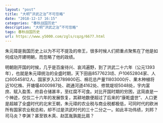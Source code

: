 ```yaml
---
layout: "post"
title: "大明“洪武之治”不可忽略"
date: "2018-12-17 16:15"
categories: "春秋战国历史"
description: "大明“洪武之治”不可忽略"
tags: 春秋战国历史
url: https://www.y5000.com/zgls/cqzg/6677.html
---
```






朱元璋是我国历史上以为不可不提及的帝王，很多时候人们把重点聚焦在了他是如何成功开建明朝，而忽略了他的政绩。

明朝刚开国的时候，几乎是百废待兴、哀鸿遍野，到了洪武二十六年（公元1393年），也就是朱元璋统治的全盛时期，天下田亩8577623顷、户10652804家、人口60545812人、国家岁入32789800石、棉花总产量11803000斤、果木种植将近10亿株、开塘堰4000987处、疏通河道4162处、修筑堤坝5048处，宇内富庶、赋入盈羡、府县仓储甚丰，至红腐不可食。对比开国时期的穷困，这简直是一个神迹，仅仅二十六年的发展恢复，其耕地数便超过了后来的“康乾盛世”、人口更是超越了全盛时代的北宋王朝，朱元璋的农业税与商业税都极低，可同时代的欧洲所有国家农业税总和，却不过是洪武时代的三十二分之一。如此丰功伟绩，刘邦？司马炎？李渊？甚至铁木真、赵匡胤孰能比肩？
